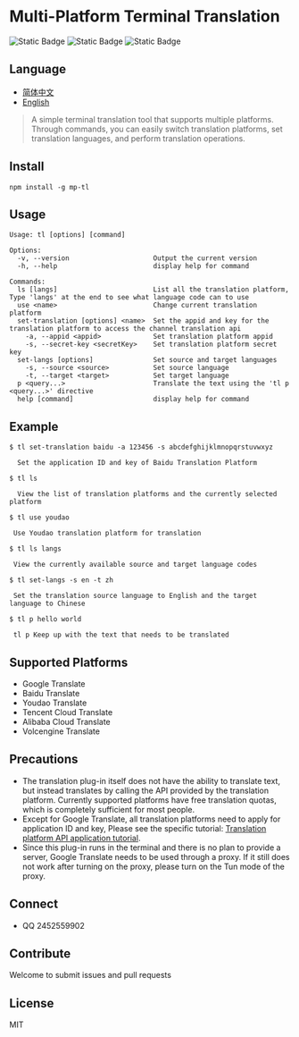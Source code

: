 # Multi-Platform Terminal Translation

![Static Badge](https://img.shields.io/badge/npm-6.14.17-blue)
![Static Badge](https://img.shields.io/badge/node->=14.8.0-97CA00)
![Static Badge](https://img.shields.io/badge/licenes-MIT-97CA00)

## Language

- [简体中文](README.md)
- [English](README_EN.md)


> A simple terminal translation tool that supports multiple platforms. Through commands, you can easily switch translation platforms, set translation languages, and perform translation operations.

## Install

```
npm install -g mp-tl
```

## Usage

```
Usage: tl [options] [command]

Options:
  -v, --version                     Output the current version
  -h, --help                        display help for command

Commands:
  ls [langs]                        List all the translation platform, Type 'langs' at the end to see what language code can to use
  use <name>                        Change current translation platform
  set-translation [options] <name>  Set the appid and key for the translation platform to access the channel translation api
    -a, --appid <appid>             Set translation platform appid
    -s, --secret-key <secretKey>    Set translation platform secret key
  set-langs [options]               Set source and target languages
    -s, --source <source>           Set source language
    -t, --target <target>           Set target language
  p <query...>                      Translate the text using the 'tl p <query...>' directive
  help [command]                    display help for command
```

## Example
```
$ tl set-translation baidu -a 123456 -s abcdefghijklmnopqrstuvwxyz

  Set the application ID and key of Baidu Translation Platform

$ tl ls

  View the list of translation platforms and the currently selected platform

$ tl use youdao
 
 Use Youdao translation platform for translation

$ tl ls langs
  
 View the currently available source and target language codes

$ tl set-langs -s en -t zh

 Set the translation source language to English and the target language to Chinese
 
$ tl p hello world

 tl p Keep up with the text that needs to be translated
```
## Supported Platforms

- Google Translate
- Baidu Translate
- Youdao Translate
- Tencent Cloud Translate
- Alibaba Cloud Translate
- Volcengine Translate

## Precautions

- The translation plug-in itself does not have the ability to translate text, but instead translates by calling the API provided by the translation platform. Currently supported platforms have free translation quotas, which is completely sufficient for most people.
- Except for Google Translate, all translation platforms need to apply for application ID and key, Please see the specific tutorial: [Translation platform API application tutorial](https://flowus.cn/chiko_translation/share/e0a8678b-314c-4327-885c-b13ea7c5f239?code=B8NQGQ).
- Since this plug-in runs in the terminal and there is no plan to provide a server, Google Translate needs to be used through a proxy. If it still does not work after turning on the proxy, please turn on the Tun mode of the proxy.

## Connect

- QQ 2452559902

## Contribute

Welcome to submit issues and pull requests

## License

MIT


